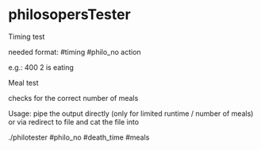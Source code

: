 # philosopersTester

Timing test

needed format: #timing #philo_no action

e.g.: 400 2 is eating


Meal test

checks for the correct number of meals


Usage: pipe the output directly (only for limited runtime / number of meals) or via redirect to file and cat the file into 

./philotester #philo_no #death_time #meals